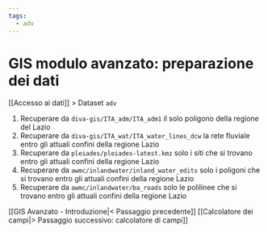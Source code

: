 ```yaml
---
tags:
  - adv
---
```

# GIS modulo avanzato: preparazione dei dati
[[Accesso ai dati]] > Dataset `adv`

1. Recuperare da `diva-gis/ITA_adm/ITA_adm1` il solo poligono della regione del Lazio
2. Recuperare da `diva-gis/ITA_wat/ITA_water_lines_dcw` la rete fluviale entro gli attuali confini della regione Lazio
3. Recuperare da `pleiades/pleiades-latest.kmz` solo i siti che si trovano entro gli attuali confini della regione Lazio
4. Recuperare da `awmc/inlandwater/inland_water_edits` solo i poligoni che si trovano entro gli attuali confini della regione Lazio
5. Recuperare da `awmc/inlandwater/ba_roads` solo le polilinee che si trovano entro gli attuali confini della regione Lazio


[[GIS Avanzato - Introduzione|< Passaggio precedente]]
[[Calcolatore dei campi|> Passaggio successivo: calcolatore di campi]]